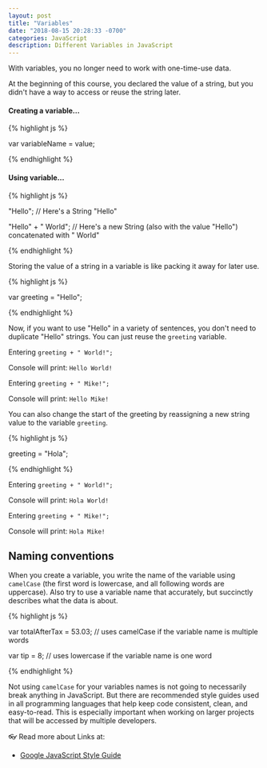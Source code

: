 ```yaml
---
layout: post
title: "Variables"
date: "2018-08-15 20:28:33 -0700"
categories: JavaScript
description: Different Variables in JavaScript
---
```


With variables, you no longer need to work with one-time-use data.

At the beginning of this course, you declared the value of a string, but you didn't have a way to access or reuse the string later.

#### Creating a variable...

{% highlight js %}

var variableName = value;

{% endhighlight %}

#### Using variable...

{% highlight js %}

"Hello"; // Here's a String "Hello"

"Hello" + " World"; // Here's a new String (also with the value "Hello") concatenated with " World"

{% endhighlight %}

Storing the value of a string in a variable is like packing it away for later use.

{% highlight js %}

var greeting = "Hello";

{% endhighlight %}

Now, if you want to use "Hello" in a variety of sentences, you don't need to duplicate "Hello" strings. You can just reuse the `greeting` variable.

Entering `greeting + " World!";`

Console will print: `Hello World!`

Entering `greeting + " Mike!";`

Console will print: `Hello Mike!`

You can also change the start of the greeting by reassigning a new string value to the variable `greeting`.

{% highlight js %}

greeting = "Hola";

{% endhighlight %}

Entering `greeting + " World!";`

Console will print: `Hola World!`

Entering `greeting + " Mike!";`

Console will print: `Hola Mike!`

## Naming conventions

When you create a variable, you write the name of the variable using `camelCase` (the first word is lowercase, and all following words are uppercase). Also try to use a variable name that accurately, but succinctly describes what the data is about.

{% highlight js %}

var totalAfterTax = 53.03; // uses camelCase if the variable name is multiple words

var tip = 8; // uses lowercase if the variable name is one word

{% endhighlight %}

Not using `camelCase` for your variables names is not going to necessarily break anything in JavaScript. But there are recommended style guides used in all programming languages that help keep code consistent, clean, and easy-to-read. This is especially important when working on larger projects that will be accessed by multiple developers.

👓 Read more about Links at:

- [Google JavaScript Style Guide](https://google.github.io/styleguide/jsguide.html)
